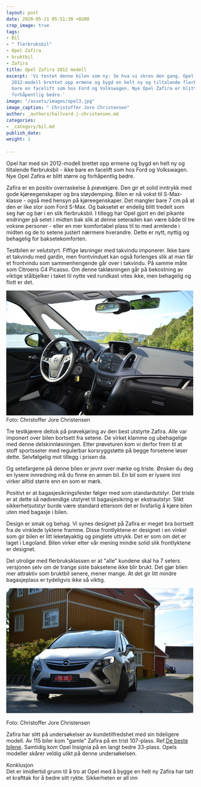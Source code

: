 ```yaml
---
layout: post
date: 2020-05-21 05:51:30 +0200
crop_image: true
tags:
- Bil
- " flerbruksbil"
- Opel Zafira
- bruktbil
- Zafira
title: Opel Zafira 2012 modell
excerpt: 'Vi testet denne bilen som ny: Se hva vi skrev den gang. Opel har med sin
  2012-modell brettet opp ermene og bygd en helt ny og tiltalende flerbruksbil - ikke
  bare en facelift som hos Ford og Volkswagen. Nye Opel Zafira er blitt større og
  forhåpentlig bedre.'
image: "/assets/images/opel3.jpg"
image_caption: " Christoffer Jore Christensen"
author: _authors/hallvard-j-christensen.md
categories:
- _category/bil.md
publish_date: 
weight: 1

---
```

Opel har med sin 2012-modell brettet opp ermene og bygd en helt ny og tiltalende flerbruksbil - ikke bare en facelift som hos Ford og Volkswagen. Nye Opel Zafira er blitt større og forhåpentlig bedre.

Zafira er en positiv overraskelse å prøvekjøre. Den gir et solid inntrykk med gode kjøreegenskaper og bra støydemping. Bilen er nå vokst til S-Max-klasse - også med hensyn på kjøreegenskaper. Det mangler bare 7 cm på at den er like stor som Ford S-Max. Og baksetet er endelig blitt tredelt som seg hør og bør i en slik flerbruksbil. I tillegg har Opel gjort en del pikante endringer på setet i midten bak slik at denne seteraden kan være både til tre voksne personer - eller en mer komfortabel plass til to med armlende i midten og de to setene justert nærmere hverandre. Dette er nytt, nyttig og behagelig for baksetekomforten.

Testbilen er velutstyrt. Fiffige løsninger med takvindu imponerer. Ikke bare et takvindu med gardin, men frontvinduet kan også forlenges slik at man får et frontvindu som sammenhengende går over i takvindu. På samme måte som Citroens C4 Picasso. Om denne takløsningen går på bekostning av viktige stålbjelker i taket til nytte ved rundkast vites ikke, men behagelig og flott er det.

![](/assets/images/opel1.jpg)  
Foto: Christoffer Jore Christensen

Tre testkjørere deltok på prøvekjøring av den best utstyrte Zafira. Alle var imponert over bilen bortsett fra setene. De virket klamme og ubehagelige med denne delskinnløsningen. Etter prøveturen kom vi derfor frem til at stoff sportsseter med regulerbar korsryggstøtte på begge forsetene løser dette. Selvfølgelig mot tillegg i prisen da.

Og setefargene på denne bilen er jevnt over mørke og triste. Ønsker du deg en lysere innredning må du finne en annen bil. En bil som er lysere inni virker alltid større enn en som er mørk.

Positivt er at bagasjesikringsfester følger med som standardutstyr. Det triste er at dette så nødvendige utstyret til bagasjesikring er ekstrautstyr. Slikt sikkerhetsutstyr burde være standard ettersom det er livsfarlig å kjøre bilen uten med bagasje i bilen.

Design er smak og behag. Vi synes designet på Zafira er meget bra bortsett fra de vinklede lyktene framme. Disse frontlyktene er designet i en vinkel som gir bilen er litt leketøyaktig og pinglete uttrykk. Det er som om det er laget i Legoland. Bilen virker etter vår mening mindre solid slik frontlyktene er designet.

Det utrolige med flerbruksklassen er at "alle" kundene skal ha 7 seters versjonen selv om de trange siste baksetene ikke blir brukt. Det gjør bilen mer attraktiv som bruktbil senere, mener mange. At det gir litt mindre bagasjeplass er tydeligvis ikke så viktig.

![](/assets/images/opel2.jpg)

Foto: Christoffer Jore Christensen

Zafira har slitt på undersøkelser av kundetilfredshet med sin tideligere modell. Av 115 biler kom "gamle" Zafira på en trist 107-plass. Ref.[De beste bilene](bestebilene.htm). Samtidig kom Opel Insignia på en langt bedre 33-plass. Opels modeller skårer veldig ulikt på denne undersøkelsen.

Konklusjon  
Det er imidlertid grunn til å tro at Opel med å bygge en helt ny Zafira har tatt et krafttak for å bedre sitt rykte. Sikkerheten er  all inn